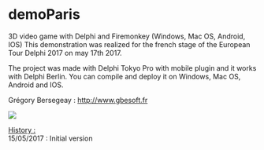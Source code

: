 ﻿# demoParis
3D video game with Delphi and Firemonkey (Windows, Mac OS, Android, IOS)
This demonstration was realized for the french stage of the European Tour Delphi 2017 on may 17th 2017.

The project was made with Delphi Tokyo Pro with mobile plugin and it works with Delphi Berlin. You can compile and deploy it on Windows, Mac OS, Android and IOS.

Grégory Bersegeay : http://www.gbesoft.fr

<img src="https://github.com/gbegreg/demoParis/blob/master/capture.png">


<u>History :</u><br>
15/05/2017 : Initial version<br>
